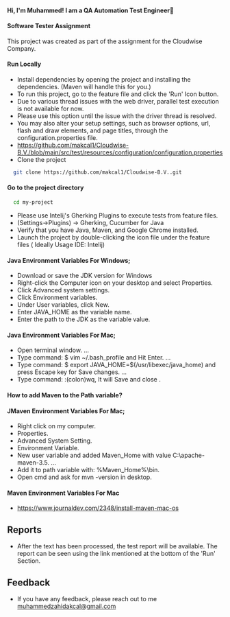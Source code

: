 #### Hi, I'm Muhammed! I am a QA Automation Test Engineer👋

#### Software  Tester Assignment
This project was created as part of the assignment for the Cloudwise Company.

#### Run Locally
- Install dependencies by opening the project and installing the dependencies. (Maven will handle this for you.)
- To run this project, go to the feature file and click the 'Run' Icon button.
- Due to various thread issues with the web driver, parallel test execution is not available for now.
- Please use this option until the issue with the driver thread is resolved.
- You may also alter your setup settings, such as browser options, url, flash and draw elements, and page titles, through the configuration.properties file. 
- https://github.com/makcal1/Cloudwise-B.V./blob/main/src/test/resources/configuration/configuration.properties
- Clone the project
```bash
  git clone https://github.com/makcal1/Cloudwise-B.V..git
```
#### Go to the project directory

```bash
  cd my-project
```
- Please use Intelij's Gherking Plugins to execute tests from feature files.
- (Settings->Plugins) -> Gherking, Cucumber for Java 
- Verify that you have Java, Maven, and Google Chrome installed.
- Launch the project by double-clicking the icon file under the feature files ( Ideally Usage IDE: Intelij)


#### Java Environment Variables For Windows;
- Download or save the JDK version for Windows
- Right-click the Computer icon on your desktop and select Properties.
- Click Advanced system settings.
- Click Environment variables.
- Under User variables, click New.
- Enter JAVA_HOME as the variable name.
- Enter the path to the JDK as the variable value.

#### Java Environment Variables For Mac;
- Open terminal window. ...
- Type command: $ vim ~/.bash_profile and Hit Enter. ...
- Type command: $ export JAVA_HOME=$(/usr/libexec/java_home) and press Escape key for Save changes. ...
- Type command: :(colon)wq, It will Save and close .

#### How to add Maven to the Path variable?

#### JMaven Environment Variables For Mac;
- Right click on my computer.
- Properties.
- Advanced System Setting.
- Environment Variable.
- New user variable and added Maven_Home with value C:\apache-maven-3.5. ...
- Add it to path variable with: %Maven_Home%\bin.
- Open cmd and ask for mvn -version in desktop.

#### Maven Environment Variables For Mac
- https://www.journaldev.com/2348/install-maven-mac-os


## Reports
- After the text has been processed, the test report will be available. The report can be seen using the link mentioned at the bottom of the 'Run' Section.

## Feedback
- If you have any feedback, please reach out to me muhammedzahidakcal@gmail.com 



